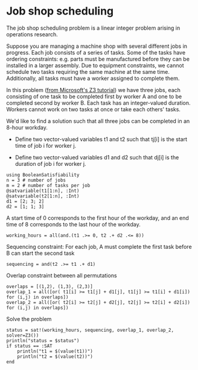 
# Job shop scheduling

The job shop scheduling problem is a linear integer problem arising in operations research.

Suppose you are managing a machine shop with several different jobs in progress.
Each job consists of a series of tasks. Some of the tasks have ordering constraints: e.g. parts must be manufactured before they can be installed in a larger assembly.
Due to equipment constraints, we cannot schedule two tasks requiring the same machine at the same time. Additionally, all tasks must have a worker assigned to complete them.

In this problem ([from Microsoft's Z3 tutorial](https://microsoft.github.io/z3guide/docs/theories/Arithmetic/)) we have three jobs, each consisting of one task to be completed first by worker A and one to be completed second by worker B. Each task has an integer-valued duration. Workers cannot work on two tasks at once or take each others' tasks.

We'd like to find a solution such that all three jobs can be completed in an 8-hour workday.

* Define two vector-valued variables t1 and t2 such that tj[i] is the start time of job i for worker j.

* Define two vector-valued variables d1 and d2 such that dj[i] is the duration of job i for worker j.

```@example
using BooleanSatisfiability
n = 3 # number of jobs
m = 2 # number of tasks per job
@satvariable(t1[1:n], :Int)
@satvariable(t2[1:n], :Int)
d1 = [2; 3; 2]
d2 = [1; 1; 3]
```
A start time of 0 corresponds to the first hour of the workday, and an end time of 8 corresponds to the last hour of the workday.
```@example
working_hours = all(and.(t1 .>= 0, t2 .+ d2 .<= 8))
```

Sequencing constraint: For each job, A must complete the first task before B can start the second task
```@example
sequencing = and(t2 .>= t1 .+ d1)
```

Overlap constraint between all permutations
```@example
overlaps = [(1,2), (1,3), (2,3)]
overlap_1 = all([or( t1[i] >= t1[j] + d1[j], t1[j] >= t1[i] + d1[i]) for (i,j) in overlaps])
overlap_2 = all([or( t2[i] >= t2[j] + d2[j], t2[j] >= t2[i] + d2[i]) for (i,j) in overlaps])
```

Solve the problem
```@example
status = sat!(working_hours, sequencing, overlap_1, overlap_2, solver=Z3())
println("status = $status")
if status == :SAT
    println("t1 = $(value(t1))")
    println("t2 = $(value(t2))")
end
```